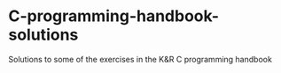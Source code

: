 # C-programming-handbook-solutions
Solutions to some of the exercises in the K&R C programming handbook
